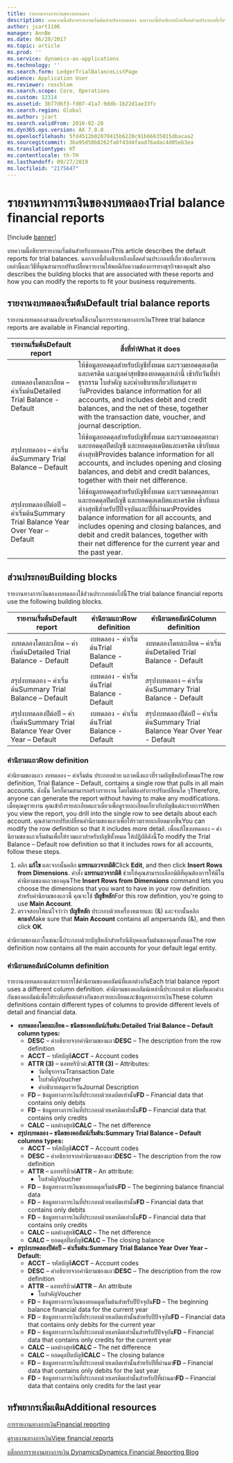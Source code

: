 ```yaml
---
title: รายงานทางการเงินของงบทดลอง
description: บทความนี้อธิบายรายงานเริ่มต้นสำหรับงบทดลอง นอกจากนี้ยังอธิบายถึงบล็อคส่วนประกอบที่เกี่ยวข้องกับรายงานเหล่านี้และวิธีที่คุณสามารถปรับเปลี่ยนรายงานให้พอดีกับความต้องการทางธุรกิจของคุณ
author: jcart1106
manager: AnnBe
ms.date: 06/20/2017
ms.topic: article
ms.prod: ''
ms.service: dynamics-ax-applications
ms.technology: ''
ms.search.form: LedgerTrialBalanceListPage
audience: Application User
ms.reviewer: roschlom
ms.search.scope: Core, Operations
ms.custom: 12314
ms.assetid: 3b77d6f3-fd07-41a7-9ddb-1b22d1ae33fc
ms.search.region: Global
ms.author: jcart
ms.search.validFrom: 2016-02-28
ms.dyn365.ops.version: AX 7.0.0
ms.openlocfilehash: 5fd4512b02070415b6228c91b66635815dbacaa2
ms.sourcegitcommit: 3ba95d50b8262fa0f43d4faad76adac4d05eb3ea
ms.translationtype: HT
ms.contentlocale: th-TH
ms.lasthandoff: 09/27/2019
ms.locfileid: "2175647"
---
```

# <a name="trial-balance-financial-reports"></a><span data-ttu-id="6abb0-104">รายงานทางการเงินของงบทดลอง</span><span class="sxs-lookup"><span data-stu-id="6abb0-104">Trial balance financial reports</span></span>

[!include [banner](../includes/banner.md)]

<span data-ttu-id="6abb0-105">บทความนี้อธิบายรายงานเริ่มต้นสำหรับงบทดลอง</span><span class="sxs-lookup"><span data-stu-id="6abb0-105">This article describes the default reports for trial balances.</span></span> <span data-ttu-id="6abb0-106">นอกจากนี้ยังอธิบายถึงบล็อคส่วนประกอบที่เกี่ยวข้องกับรายงานเหล่านี้และวิธีที่คุณสามารถปรับเปลี่ยนรายงานให้พอดีกับความต้องการทางธุรกิจของคุณ</span><span class="sxs-lookup"><span data-stu-id="6abb0-106">It also describes the building blocks that are associated with these reports and how you can modify the reports to fit your business requirements.</span></span> 

<a name="default-trial-balance-reports"></a><span data-ttu-id="6abb0-107">รายงานงบทดลองเริ่มต้น</span><span class="sxs-lookup"><span data-stu-id="6abb0-107">Default trial balance reports</span></span>
-----------------------------

<span data-ttu-id="6abb0-108">รายงานงบทดลองสามฉบับจะพร้อมใช้งานในการรายงานทางการเงิน</span><span class="sxs-lookup"><span data-stu-id="6abb0-108">Three trial balance reports are available in Financial reporting.</span></span>

| <span data-ttu-id="6abb0-109">รายงานเริ่มต้น</span><span class="sxs-lookup"><span data-stu-id="6abb0-109">Default report</span></span>                                 | <span data-ttu-id="6abb0-110">สิ่งที่ทำ</span><span class="sxs-lookup"><span data-stu-id="6abb0-110">What it does</span></span>                                                                                                                                                                                        |
|------------------------------------------------|-----------------------------------------------------------------------------------------------------------------------------------------------------------------------------------------------------|
| <span data-ttu-id="6abb0-111">งบทดลองโดยละเอียด – ค่าเริ่มต้น</span><span class="sxs-lookup"><span data-stu-id="6abb0-111">Detailed Trial Balance - Default</span></span>               | <span data-ttu-id="6abb0-112">ให้ข้อมูลยอดดุลสำหรับบัญชีทั้งหมด และรวมยอดดุลเดบิตและเครดิต และมูลค่าสุทธิของยอดดุลเหล่านี้ เข้ากับวันที่ทำธุรกรรม ใบสำคัญ และคำอธิบายเกี่ยวกับสมุดรายวัน</span><span class="sxs-lookup"><span data-stu-id="6abb0-112">Provides balance information for all accounts, and includes debit and credit balances, and the net of these, together with the transaction date, voucher, and journal description.</span></span>                  |
| <span data-ttu-id="6abb0-113">สรุปงบทดลอง – ค่าเริ่มต้น</span><span class="sxs-lookup"><span data-stu-id="6abb0-113">Summary Trial Balance – Default</span></span>                | <span data-ttu-id="6abb0-114">ให้ข้อมูลยอดดุลสำหรับบัญชีทั้งหมด และรวมยอดดุลยกมาและยอดดุลปิดบัญชี และยอดดุลเดบิตและเครดิต เข้ากับผลต่างสุทธิ</span><span class="sxs-lookup"><span data-stu-id="6abb0-114">Provides balance information for all accounts, and includes opening and closing balances, and debit and credit balances, together with their net difference.</span></span>                                        |
| <span data-ttu-id="6abb0-115">สรุปงบทดลองปีต่อปี – ค่าเริ่มต้น</span><span class="sxs-lookup"><span data-stu-id="6abb0-115">Summary Trial Balance Year Over Year – Default</span></span> | <span data-ttu-id="6abb0-116">ให้ข้อมูลยอดดุลสำหรับบัญชีทั้งหมด และรวมยอดดุลยกมาและยอดดุลปิดบัญชี และยอดดุลเดบิตและเครดิต เข้ากับผลต่างสุทธิสำหรับปีปัจจุบันและปีที่ผ่านมา</span><span class="sxs-lookup"><span data-stu-id="6abb0-116">Provides balance information for all accounts, and includes opening and closing balances, and debit and credit balances, together with their net difference for the current year and the past year.</span></span> |

## <a name="building-blocks"></a><span data-ttu-id="6abb0-117">ส่วนประกอบ</span><span class="sxs-lookup"><span data-stu-id="6abb0-117">Building blocks</span></span>
<span data-ttu-id="6abb0-118">รายงานทางการเงินของงบทดลองใช้ส่วนประกอบต่อไปนี้</span><span class="sxs-lookup"><span data-stu-id="6abb0-118">The trial balance financial reports use the following building blocks.</span></span>

| <span data-ttu-id="6abb0-119">รายงานเริ่มต้น</span><span class="sxs-lookup"><span data-stu-id="6abb0-119">Default report</span></span>                                 | <span data-ttu-id="6abb0-120">คำนิยามแถว</span><span class="sxs-lookup"><span data-stu-id="6abb0-120">Row definition</span></span>          | <span data-ttu-id="6abb0-121">คำนิยามคอลัมน์</span><span class="sxs-lookup"><span data-stu-id="6abb0-121">Column definition</span></span>                              |
|------------------------------------------------|-------------------------|------------------------------------------------|
| <span data-ttu-id="6abb0-122">งบทดลองโดยละเอียด – ค่าเริ่มต้น</span><span class="sxs-lookup"><span data-stu-id="6abb0-122">Detailed Trial Balance - Default</span></span>               | <span data-ttu-id="6abb0-123">งบทดลอง - ค่าเริ่มต้น</span><span class="sxs-lookup"><span data-stu-id="6abb0-123">Trial Balance - Default</span></span> | <span data-ttu-id="6abb0-124">งบทดลองโดยละเอียด – ค่าเริ่มต้น</span><span class="sxs-lookup"><span data-stu-id="6abb0-124">Detailed Trial Balance - Default</span></span>               |
| <span data-ttu-id="6abb0-125">สรุปงบทดลอง – ค่าเริ่มต้น</span><span class="sxs-lookup"><span data-stu-id="6abb0-125">Summary Trial Balance – Default</span></span>                | <span data-ttu-id="6abb0-126">งบทดลอง - ค่าเริ่มต้น</span><span class="sxs-lookup"><span data-stu-id="6abb0-126">Trial Balance - Default</span></span> | <span data-ttu-id="6abb0-127">สรุปงบทดลอง – ค่าเริ่มต้น</span><span class="sxs-lookup"><span data-stu-id="6abb0-127">Summary Trial Balance - Default</span></span>                |
| <span data-ttu-id="6abb0-128">สรุปงบทดลองปีต่อปี – ค่าเริ่มต้น</span><span class="sxs-lookup"><span data-stu-id="6abb0-128">Summary Trial Balance Year Over Year – Default</span></span> | <span data-ttu-id="6abb0-129">งบทดลอง - ค่าเริ่มต้น</span><span class="sxs-lookup"><span data-stu-id="6abb0-129">Trial Balance - Default</span></span> | <span data-ttu-id="6abb0-130">สรุปงบทดลองปีต่อปี – ค่าเริ่มต้น</span><span class="sxs-lookup"><span data-stu-id="6abb0-130">Summary Trial Balance Year Over Year - Default</span></span> |

### <a name="row-definition"></a><span data-ttu-id="6abb0-131">คำนิยามแถว</span><span class="sxs-lookup"><span data-stu-id="6abb0-131">Row definition</span></span>

<span data-ttu-id="6abb0-132">คำนิยามของแถว งบทดลอง – ค่าเริ่มต้น ประกอบด้วย แถวหนึ่งแถวที่รวมบัญชีหลักทั้งหมด</span><span class="sxs-lookup"><span data-stu-id="6abb0-132">The row definition, Trial Balance – Default, contains a single row that pulls in all main accounts.</span></span> <span data-ttu-id="6abb0-133">ดังนั้น ใครก็ตามสามารถสร้างรายงาน โดยไม่ต้องทำการปรับเปลี่ยนใด ๆ</span><span class="sxs-lookup"><span data-stu-id="6abb0-133">Therefore, anyone can generate the report without having to make any modifications.</span></span> <span data-ttu-id="6abb0-134">เมื่อคุณดูรายงาน คุณเข้าถึงรายละเอียดแถวเดี่ยวเพื่อดูรายละเอียดเกี่ยวกับบัญชีแต่ละรายการ</span><span class="sxs-lookup"><span data-stu-id="6abb0-134">When you view the report, you drill into the single row to see details about each account.</span></span> <span data-ttu-id="6abb0-135">คุณสามารถปรับเปลี่ยนคำนิยามของแถวเพื่อให้รวมรายละเอียดมากขึ้น</span><span class="sxs-lookup"><span data-stu-id="6abb0-135">You can modify the row definition so that it includes more detail.</span></span> <span data-ttu-id="6abb0-136">เพื่อแก้ไขงบทดลอง – คำนิยามของแถวเริ่มต้นเพื่อให้รวมแถวสำหรับบัญชีทั้งหมด ให้ปฏิบัติดังนี้</span><span class="sxs-lookup"><span data-stu-id="6abb0-136">To modify the Trial Balance – Default row definition so that it includes rows for all accounts, follow these steps.</span></span>

1.  <span data-ttu-id="6abb0-137">คลิก **แก้ไข** และจากนั้นคลิก **แทรกแถวจากมิติ**</span><span class="sxs-lookup"><span data-stu-id="6abb0-137">Click **Edit**, and then click **Insert Rows from Dimensions**.</span></span> <span data-ttu-id="6abb0-138">คำสั่ง **แทรกแถวจากมิติ** ช่วยให้คุณสามารถเลือกมิติที่คุณต้องการให้มีในคำนิยามของแถวของคุณ</span><span class="sxs-lookup"><span data-stu-id="6abb0-138">The **Insert Rows from Dimensions** command lets you choose the dimensions that you want to have in your row definition.</span></span> <span data-ttu-id="6abb0-139">สำหรับคำนิยามของแถวนี้ คุณจะใช้ **บัญชีหลัก**</span><span class="sxs-lookup"><span data-stu-id="6abb0-139">For this row definition, you're going to use **Main Account**.</span></span>
2.  <span data-ttu-id="6abb0-140">ตรวจสอบให้แน่ใจว่าว่า **บัญชีหลัก** ประกอบด้วยเครื่องหมายและ (&) และจากนั้นคลิก **ตกลง**</span><span class="sxs-lookup"><span data-stu-id="6abb0-140">Make sure that **Main Account** contains all ampersands (&), and then click **OK**.</span></span>

<span data-ttu-id="6abb0-141">คำนิยามของแถวในขณะนี้ประกอบด้วยบัญชีหลักสำหรับนิติบุคคลเริ่มต้นของคุณทั้งหมด</span><span class="sxs-lookup"><span data-stu-id="6abb0-141">The row definition now contains all the main accounts for your default legal entity.</span></span>

### <a name="column-definition"></a><span data-ttu-id="6abb0-142">คำนิยามคอลัมน์</span><span class="sxs-lookup"><span data-stu-id="6abb0-142">Column definition</span></span>

<span data-ttu-id="6abb0-143">รายงานงบทดลองแต่ละรายการใช้คำนิยามของคอลัมน์ที่แตกต่างกัน</span><span class="sxs-lookup"><span data-stu-id="6abb0-143">Each trial balance report uses a different column definition.</span></span> <span data-ttu-id="6abb0-144">คำนิยามของคอลัมน์เหล่านี้ประกอบด้วย ชนิดที่แตกต่างกันของคอลัมน์เพื่อให้ระดับที่แตกต่างกันของรายละเอียดและข้อมูลทางการเงิน</span><span class="sxs-lookup"><span data-stu-id="6abb0-144">These column definitions contain different types of columns to provide different levels of detail and financial data.</span></span>

-   <span data-ttu-id="6abb0-145">**งบทดลองโดยละเอียด – ชนิดของคอลัมน์เริ่มต้น:**</span><span class="sxs-lookup"><span data-stu-id="6abb0-145">**Detailed Trial Balance – Default column types:**</span></span>
    -   <span data-ttu-id="6abb0-146">**DESC** – คำอธิบายจากคำนิยามของแถว</span><span class="sxs-lookup"><span data-stu-id="6abb0-146">**DESC** – The description from the row definition</span></span>
    -   <span data-ttu-id="6abb0-147">**ACCT** – รหัสบัญชี</span><span class="sxs-lookup"><span data-stu-id="6abb0-147">**ACCT** – Account codes</span></span>
    -   <span data-ttu-id="6abb0-148">**ATTR (3)** – แอททริบิวต์:</span><span class="sxs-lookup"><span data-stu-id="6abb0-148">**ATTR (3)** – Attributes:</span></span>
        -   <span data-ttu-id="6abb0-149">วันที่ธุรกรรม</span><span class="sxs-lookup"><span data-stu-id="6abb0-149">Transaction Date</span></span>
        -   <span data-ttu-id="6abb0-150">ใบสำคัญ</span><span class="sxs-lookup"><span data-stu-id="6abb0-150">Voucher</span></span>
        -   <span data-ttu-id="6abb0-151">คำอธิบายสมุดรายวัน</span><span class="sxs-lookup"><span data-stu-id="6abb0-151">Journal Description</span></span>
    -   <span data-ttu-id="6abb0-152">**FD** – ข้อมูลทางการเงินที่ประกอบด้วยเดบิตเท่านั้น</span><span class="sxs-lookup"><span data-stu-id="6abb0-152">**FD** – Financial data that contains only debits</span></span>
    -   <span data-ttu-id="6abb0-153">**FD** – ข้อมูลทางการเงินที่ประกอบด้วยเครดิตเท่านั้น</span><span class="sxs-lookup"><span data-stu-id="6abb0-153">**FD** – Financial data that contains only credits</span></span>
    -   <span data-ttu-id="6abb0-154">**CALC** – ผลต่างสุทธิ</span><span class="sxs-lookup"><span data-stu-id="6abb0-154">**CALC** – The net difference</span></span>
-   <span data-ttu-id="6abb0-155">**สรุปงบทดลอง – ชนิดของคอลัมน์เริ่มต้น:**</span><span class="sxs-lookup"><span data-stu-id="6abb0-155">**Summary Trial Balance – Default columns types:**</span></span>
    -   <span data-ttu-id="6abb0-156">**ACCT** – รหัสบัญชี</span><span class="sxs-lookup"><span data-stu-id="6abb0-156">**ACCT** – Account codes</span></span>
    -   <span data-ttu-id="6abb0-157">**DESC** – คำอธิบายจากคำนิยามของแถว</span><span class="sxs-lookup"><span data-stu-id="6abb0-157">**DESC** – The description from the row definition</span></span>
    -   <span data-ttu-id="6abb0-158">**ATTR** – แอททริบิวต์</span><span class="sxs-lookup"><span data-stu-id="6abb0-158">**ATTR** – An attribute:</span></span>
        -   <span data-ttu-id="6abb0-159">ใบสำคัญ</span><span class="sxs-lookup"><span data-stu-id="6abb0-159">Voucher</span></span>
    -   <span data-ttu-id="6abb0-160">**FD** – ข้อมูลทางการเงินของยอดดุลเริ่มต้น</span><span class="sxs-lookup"><span data-stu-id="6abb0-160">**FD** – The beginning balance financial data</span></span>
    -   <span data-ttu-id="6abb0-161">**FD** – ข้อมูลทางการเงินที่ประกอบด้วยเดบิตเท่านั้น</span><span class="sxs-lookup"><span data-stu-id="6abb0-161">**FD** – Financial data that contains only debits</span></span>
    -   <span data-ttu-id="6abb0-162">**FD** – ข้อมูลทางการเงินที่ประกอบด้วยเครดิตเท่านั้น</span><span class="sxs-lookup"><span data-stu-id="6abb0-162">**FD** – Financial data that contains only credits</span></span>
    -   <span data-ttu-id="6abb0-163">**CALC** – ผลต่างสุทธิ</span><span class="sxs-lookup"><span data-stu-id="6abb0-163">**CALC** – The net difference</span></span>
    -   <span data-ttu-id="6abb0-164">**CALC** – ยอดดุลปิดบัญชี</span><span class="sxs-lookup"><span data-stu-id="6abb0-164">**CALC** – The closing balance</span></span>
-   <span data-ttu-id="6abb0-165">**สรุปงบทดลองปีต่อปี – ค่าเริ่มต้น:**</span><span class="sxs-lookup"><span data-stu-id="6abb0-165">**Summary Trial Balance Year Over Year – Default:**</span></span>
    -   <span data-ttu-id="6abb0-166">**ACCT** – รหัสบัญชี</span><span class="sxs-lookup"><span data-stu-id="6abb0-166">**ACCT** – Account codes</span></span>
    -   <span data-ttu-id="6abb0-167">**DESC** – คำอธิบายจากคำนิยามของแถว</span><span class="sxs-lookup"><span data-stu-id="6abb0-167">**DESC** – The description from the row definition</span></span>
    -   <span data-ttu-id="6abb0-168">**ATTR** – แอททริบิวต์</span><span class="sxs-lookup"><span data-stu-id="6abb0-168">**ATTR** – An attribute</span></span>
        -   <span data-ttu-id="6abb0-169">ใบสำคัญ</span><span class="sxs-lookup"><span data-stu-id="6abb0-169">Voucher</span></span>
    -   <span data-ttu-id="6abb0-170">**FD** – ข้อมูลทางการเงินของยอดดุลเริ่มต้นสำหรับปีปัจจุบัน</span><span class="sxs-lookup"><span data-stu-id="6abb0-170">**FD** – The beginning balance financial data for the current year</span></span>
    -   <span data-ttu-id="6abb0-171">**FD** – ข้อมูลทางการเงินที่ประกอบด้วยเดบิตเท่านั้นสำหรับปีปัจจุบัน</span><span class="sxs-lookup"><span data-stu-id="6abb0-171">**FD** – Financial data that contains only debits for the current year</span></span>
    -   <span data-ttu-id="6abb0-172">**FD** – ข้อมูลทางการเงินที่ประกอบด้วยเครดิตเท่านั้นสำหรับปีปัจจุบัน</span><span class="sxs-lookup"><span data-stu-id="6abb0-172">**FD** – Financial data that contains only credits for the current year</span></span>
    -   <span data-ttu-id="6abb0-173">**CALC** – ผลต่างสุทธิ</span><span class="sxs-lookup"><span data-stu-id="6abb0-173">**CALC** – The net difference</span></span>
    -   <span data-ttu-id="6abb0-174">**CALC** – ยอดดุลปิดบัญชี</span><span class="sxs-lookup"><span data-stu-id="6abb0-174">**CALC** – The closing balance</span></span>
    -   <span data-ttu-id="6abb0-175">**FD** – ข้อมูลทางการเงินที่ประกอบด้วยเดบิตเท่านั้นสำหรับปีที่ผ่านมา</span><span class="sxs-lookup"><span data-stu-id="6abb0-175">**FD** – Financial data that contains only debits for the last year</span></span>
    -   <span data-ttu-id="6abb0-176">**FD** – ข้อมูลทางการเงินที่ประกอบด้วยเครดิตเท่านั้นสำหรับปีที่ผ่านมา</span><span class="sxs-lookup"><span data-stu-id="6abb0-176">**FD** – Financial data that contains only credits for the last year</span></span>



<a name="additional-resources"></a><span data-ttu-id="6abb0-177">ทรัพยากรเพิ่มเติม</span><span class="sxs-lookup"><span data-stu-id="6abb0-177">Additional resources</span></span>
--------

[<span data-ttu-id="6abb0-178">การรายงานทางการเงิน</span><span class="sxs-lookup"><span data-stu-id="6abb0-178">Financial reporting</span></span>](financial-reporting-getting-started.md)

[<span data-ttu-id="6abb0-179">ดูรายงานทางการเงิน</span><span class="sxs-lookup"><span data-stu-id="6abb0-179">View financial reports</span></span>](view-financial-reports.md)

[<span data-ttu-id="6abb0-180">บล็อกการรายงานทางการเงิน Dynamics</span><span class="sxs-lookup"><span data-stu-id="6abb0-180">Dynamics Financial Reporting Blog</span></span>](https://blogs.msdn.com/b/dynamics_financial_reporting/)



